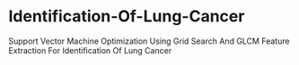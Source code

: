 # Identification-Of-Lung-Cancer
Support Vector Machine Optimization Using Grid Search And GLCM Feature Extraction For Identification Of Lung Cancer
